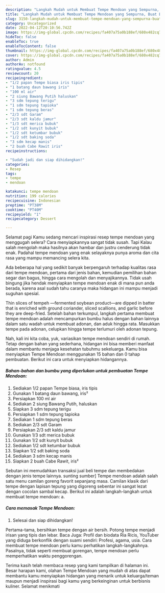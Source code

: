 ```yaml
---
description: "Langkah Mudah untuk Membuat Tempe Mendoan yang Sempurna, Buat Buka Puasa Bikin Ngiler"
title: "Langkah Mudah untuk Membuat Tempe Mendoan yang Sempurna, Buat Buka Puasa Bikin Ngiler"
slug: 3150-langkah-mudah-untuk-membuat-tempe-mendoan-yang-sempurna-buat-buka-puasa-bikin-ngiler
category: Uncategorized
date: 2022-04-12T20:10:56.742Z
image: https://img-global.cpcdn.com/recipes/fa407a75a0b188ef/680x482cq70/tempe-mendoan-foto-resep-utama.jpg
hideToc: false
enableToc: true
enableTocContent: false
thumbnail: https://img-global.cpcdn.com/recipes/fa407a75a0b188ef/680x482cq70/tempe-mendoan-foto-resep-utama.jpg
cover: https://img-global.cpcdn.com/recipes/fa407a75a0b188ef/680x482cq70/tempe-mendoan-foto-resep-utama.jpg
author: Admin
authorAv: notfound
ratingvalue: 4.5
reviewcount: 20
recipeingredient:
- "1/2 papan Tempe biasa iris tipis"
- "1 batang daun bawang iris"
- "100 ml air"
- "2 siung Bawang Putih haluskan"
- "3 sdm tepung terigu"
- "1 sdm tepung tapioka"
- "1 sdm tepung beras"
- "2/3 sdt Garam"
- "2/3 sdt kaldu jamur"
- "1/3 sdt merica bubuk"
- "1/2 sdt kunyit bubuk"
- "1/2 sdt ketumbar bubuk"
- "1/2 sdt baking soda"
- "3 sdm kecap manis"
- "2 buah Cabe Rawit iris"
recipeinstructions:

- "Sudah jadi dan siap dihidangkan!"
categories:
- Resep
tags:
- tempe
- mendoan

katakunci: tempe mendoan 
nutrition: 199 calories
recipecuisine: Indonesian
preptime: "PT38M"
cooktime: "PT40M"
recipeyield: "1"
recipecategory: Dessert

---
```



Selamat pagi Kamu sedang mencari inspirasi resep tempe mendoan yang menggugah selera? Cara menyiapkannya sangat tidak susah. Tapi Kalau salah mengolah maka hasilnya akan hambar dan justru cenderung tidak enak. Padahal tempe mendoan yang enak selayaknya punya aroma dan cita rasa yang mampu memancing selera kita.


Ada beberapa hal yang sedikit banyak berpengaruh terhadap kualitas rasa dari tempe mendoan, pertama dari jenis bahan, kemudian pemilihan bahan segar dan bagus, hingga cara mengolah dan menyajikannya. Tidak usah bingung jika hendak menyiapkan tempe mendoan enak di mana pun anda berada, karena asal sudah tahu caranya maka hidangan ini mampu menjadi suguhan spesial.

Thin slices of tempeh —fermented soybean product—are dipped in batter that is enriched with ground coriander, sliced scallions, and garlic before they are deep-fried. Setelah bahan terkumpul, langkah pertama membuat tempe mendoan adalah mencampurkan bumbu halus dengan bahan lainnya dalam satu wadah untuk membuat adonan, dan aduk hingga rata. Masukkan tempe pada adonan, celupkan hingga tempe terlumuri oleh adonan tepung.


Nah, kali ini kita coba, yuk, variasikan tempe mendoan sendiri di rumah. Tetap dengan bahan yang sederhana, hidangan ini bisa memberi manfaat dalam membantu menjaga kesehatan tubuhmu sekeluarga. Kamu bisa menyiapkan Tempe Mendoan menggunakan 15 bahan dan 0 tahap pembuatan. Berikut ini cara untuk menyiapkan hidangannya.

<!--inarticleads1-->

##### Bahan-bahan dan bumbu yang diperlukan untuk pembuatan Tempe Mendoan:

1. Sediakan 1/2 papan Tempe biasa, iris tipis
1. Gunakan 1 batang daun bawang, iris²
1. Persiapkan 100 ml air
1. Sediakan 2 siung Bawang Putih, haluskan
1. Siapkan 3 sdm tepung terigu
1. Persiapkan 1 sdm tepung tapioka
1. Sediakan 1 sdm tepung beras
1. Sediakan 2/3 sdt Garam
1. Persiapkan 2/3 sdt kaldu jamur
1. Gunakan 1/3 sdt merica bubuk
1. Gunakan 1/2 sdt kunyit bubuk
1. Sediakan 1/2 sdt ketumbar bubuk
1. Siapkan 1/2 sdt baking soda
1. Sediakan 3 sdm kecap manis
1. Siapkan 2 buah Cabe Rawit, iris²


Sebutan ini memudahkan transaksi jual beli tempe dan membedakan dengan jenis tempe lainnya. sunting sumber] Tempe mendoan adalah salah satu menu camilan goreng favorit sepanjang masa. Camilan klasik dari tempe dengan lapisan tepung yang digoreng sebentar ini sangat lezat dengan cocolan sambal kecap. Berikut ini adalah langkah-langkah untuk membuat tempe mendoan: a. 

<!--inarticleads2-->

##### Cara memasak Tempe Mendoan:


1. Selesai dan siap dihidangkan!

Pertama-tama, bersihkan tempe dengan air bersih. Potong tempe menjadi irisan yang tipis dan lebar. Baca Juga: Profil dan biodata Ria Ricis, YouTuber yang diduga berkonflik dengan suami sendiri: Profesi, agama, usia. Cara membuat tempe mendoan perlu kamu perhatikan langkah-langkahnya. Pasalnya, tidak seperti membuat gorengan, tempe mendoan perlu memperhatikan waktu penggorengan. 

Terima kasih telah membaca resep yang kami tampilkan di halaman ini. Besar harapan kami, olahan Tempe Mendoan yang mudah di atas dapat membantu kamu menyiapkan hidangan yang menarik untuk keluarga/teman maupun menjadi inspirasi bagi kamu yang berkeinginan untuk berbisnis kuliner. Selamat menikmati
